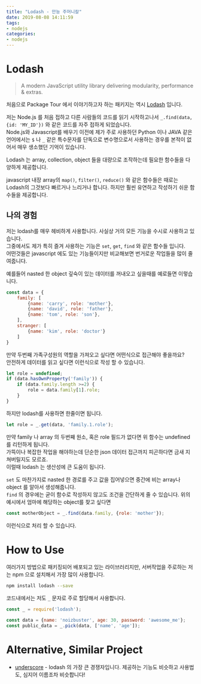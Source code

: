 ```yaml
---
title: "Lodash - 만능 주머니칼"
date: 2019-08-08 14:11:59
tags:
- nodejs
categories:
- nodejs
---
```


# Lodash

> A modern JavaScript utility library delivering modularity, performance & extras.

처음으로 Package Tour 에서 이야기하고자 하는 패키지는 역시 [Lodash](https://lodash.com/) 입니다.

저는 Node.js 를 처음 접하고 다른 사람들의 코드를 읽기 시작하고나서 `_.find(data, {id: 'MY_ID'})` 와 같은 코드를 자주 접하게 되었습니다.  
Node.js와 Javascript를 배우기 이전에 제가 주로 사용하던 Python 이나 JAVA 같은 언어에서는 `$` 나 `_` 같은 특수문자를 단독으로 변수명으로서 사용하는 경우를 본적이 없어서 매우 생소했던 기억이 있습니다.

Lodash 는 array, collection, object 들을 대량으로 조작하는데 필요한 함수들을 다양하게 제공합니다.

javascript 내장 array의 `map()`, `filter()`, `reduce()` 와 같은 함수들은 때로는 Lodash의 그것보다 빠르거나 느리거나 합니다. 하지만 훨씬 유연하고 작성하기 쉬운 함수들을 제공합니다.

## 나의 경험
저는 lodash를 매우 헤비하게 사용합니다. 사실상 거의 모든 기능을 수시로 사용하고 있습니다.  
그중에서도 제가 특히 즐겨 사용하는 기능은 `set`, `get`, `find` 와 같은 함수들 입니다.  
어떤것들은 javascript 에도 있는 기능들이지만 비교해보면 번거로운 작업들을 많이 줄여줍니다.

예를들어 nasted 한 object 깊숙이 있는 데이터를 꺼내오고 싶을때를 예로들면 이렇습니다.
``` javascript
const data = {
    family: [
        {name: 'carry', role: 'mother'},
        {name: 'david', role: 'father'},
        {name: 'tom', role: 'son'},
    ],
    stranger: [
        {name: 'kim', role: 'doctor'}
    ]
}
```

만약 두번째 가족구성원의 역할을 가져오고 싶다면 어떤식으로 접근해야 좋을까요?  
안전하게 데이터를 읽고 싶다면 이런식으로 작성 할 수 있습니다.

```javascript
let role = undefined;
if (data.hasOwnProperty('family')) {
    if (data.family.length >=2) {
        role = data.family[1].role;
    }
}
```

하지만 lodash를 사용하면 한줄이면 됩니다.
```javascript
let role = _.get(data, 'family.1.role');
```
만약 family 나 array 의 두번째 원소, 혹은 role 필드가 없다면 위 함수는 undefined 를 리턴하게 됩니다.  
가뜩이나 복잡한 작업을 해야하는데 단순한 json 데이터 접근까지 피곤하다면 금새 지쳐버릴지도 모르죠.  
이럴때 lodash 는 생산성에 큰 도움이 됩니다.

`set` 도 마찬가지로 nasted 한 경로를 주고 값을 집어넣으면 중간에 비는 array나 object 를 알아서 생성해줍니다.  
`find` 의 경우에는 굳이 함수로 작성하지 않고도 조건을 간단하게 줄 수 있습니다. 위의 예시에서 엄마에 해당하는 object를 찾고 싶다면
```javascript
const motherObject = _.find(data.family, {role: 'mother'});
```
이런식으로 처리 할 수 있습니다.

# How to Use

여러가지 방법으로 패키징되어 배포되고 있는 라이브러리지만, 서버작업을 주로하는 저는 npm 으로 설치해서 가장 많이 사용합니다.

```bash
npm install lodash --save
```

코드내에서는 저도 `_` 문자로 주로 할당해서 사용합니다.
```javascript
const _ = require('lodash');

const data = {name: 'noizbuster', age: 30, password: 'awesome_me'};
const public_data = _.pick(data, ['name', 'age']);
```

# Alternative, Similar Project

* [underscore](https://underscorejs.org/) - lodash 의 가장 큰 경쟁자입니다. 제공하는 기능도 비슷하고 사용법도, 심지어 이름조차 비슷합니다!